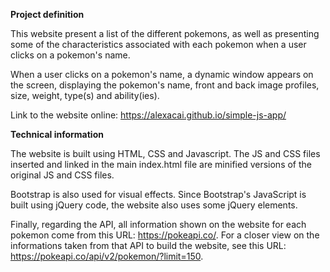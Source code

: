 **Project definition**

This website present a list of the different pokemons, as well as presenting some of the characteristics associated with each pokemon when a user clicks on a pokemon's name. 

When a user clicks on a pokemon's name, a dynamic window appears on the screen, displaying the pokemon's name, front and back image profiles, size, weight, type(s) and ability(ies).

Link to the website online: https://alexacai.github.io/simple-js-app/

**Technical information**

The website is built using HTML, CSS and Javascript. The JS and CSS files inserted and linked in the main index.html file are minified versions of the original JS and CSS files.

Bootstrap is also used for visual effects. Since Bootstrap's JavaScript is built using jQuery code, the website also uses some jQuery elements.

Finally, regarding the API, all information shown on the website for each pokemon come from this URL: https://pokeapi.co/. For a closer view on the informations taken from that API to build the website, see this URL: https://pokeapi.co/api/v2/pokemon/?limit=150.